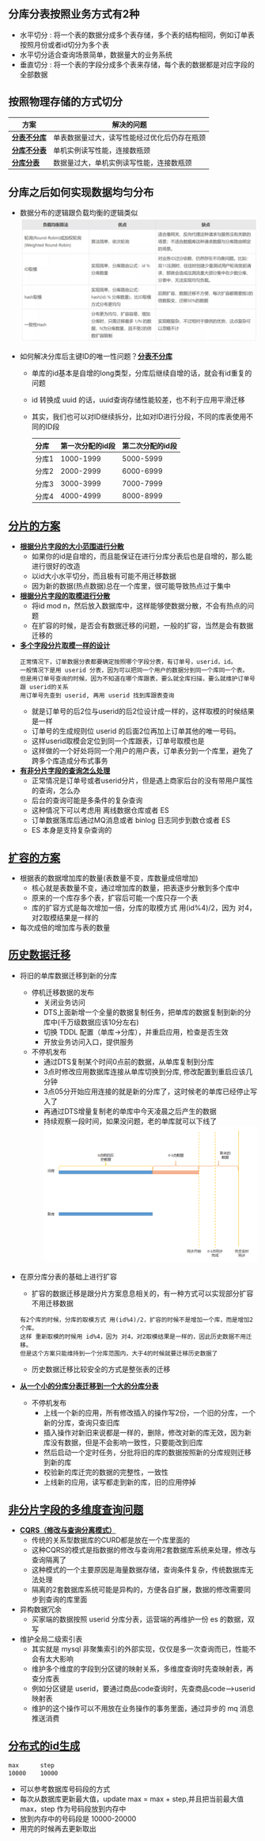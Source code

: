 ## 分库分表按照业务方式有2种
   - 水平切分 : 将一个表的数据分成多个表存储，多个表的结构相同，例如订单表按照月份或者id切分为多个表
   - 水平切分适合查询场景简单，数据量大的业务系统
   - 垂直切分 : 将一个表的字段分成多个表来存储，每个表的数据都是对应字段的全部数据
## 按照物理存储的方式切分
|方案 |解决的问题 |
|----|----|
|**[分表不分库]()**|单表数据量过大，读写性能经过优化后仍存在瓶颈|
|**[分库不分表]()**|单机实例读写性能，连接数瓶颈|
|**[分库分表]()**|数据量过大，单机实例读写性能，连接数瓶颈|


## 分库之后如何实现数据均匀分布
- 数据分布的逻辑跟负载均衡的逻辑类似
    ![2pc](https://github.com/caesar-empereur/read-book/blob/master/photo/mysql/mysql分库分表的数据分布方案.png)

- 如何解决分库后主键ID的唯一性问题？**[分表不分库]()**
    - 单库的id基本是自增的long类型，分库后继续自增的话，就会有id重复的问题
    - id 转换成 uuid 的话，uuid查询存储性能较差，也不利于应用平滑迁移
    - 其实，我们也可以对ID继续拆分，比如对ID进行分段，不同的库表使用不同的ID段
      
      |分库 |第一次分配的id段|第二次分配的id段|
      |----|----|----|
      |分库1|1000-1999|5000-5999|
      |分库2|2000-2999|6000-6999|
      |分库3|3000-3999|7000-7999|
      |分库4|4000-4999|8000-8999|

## **[分片的方案](#)**
- **[根据分片字段的大小范围进行分散](#)**
    - 如果你的id是自增的，而且能保证在进行分库分表后也是自增的，那么能进行很好的改造
    - 以id大小水平切分，而且极有可能不用迁移数据
    - 因为新的数据(热点数据)总在一个库里，很可能导致热点过于集中
- **[根据分片字段的取模进行分散](#)**
    - 将id mod n，然后放入数据库中，这样能够使数据分散，不会有热点的问题
    - 在扩容的时候，是否会有数据迁移的问题，一般的扩容，当然是会有数据迁移的
- **[多个字段分片取模一样的设计](#)**
    ```
    正常情况下，订单数据分表都要确定按照哪个字段分表，有订单号，userid，id。
    一般情况下是用 userid 分表，因为可以把同一个用户的数据分到同一个库同一个表。
    但是用订单号查询的时候，因为不知道在哪个库跟表，要么就全库扫描，要么就维护订单号跟 userid的关系
    用订单号先查到 userid, 再用 userid 找到库跟表查询
    ```
    - 就是订单号的后2位与userid的后2位设计成一样的，这样取模的时候结果是一样
    - 订单号的生成规则位 userid 的后面2位再加上订单其他的唯一号码。
    - 这样userid取模会定位到同一个库跟表，订单号取模也是
    - 这样做的一个好处将同一个用户的用户表，订单表分到一个库里，避免了跨多个库造成分布式事务
- **[有非分片字段的查询怎么处理](#)**
    - 正常情况是订单号或者userid分片，但是遇上商家后台的没有带用户属性的查询，怎么办
    - 后台的查询可能是多条件的复杂查询
    - 这种情况下可以考虑用 离线数据仓库或者 ES
    - 订单数据落库后通过MQ消息或者 binlog 日志同步到数仓或者 ES
    - ES 本身是支持复杂查询的
## **[扩容的方案](#)**
- 根据表的数据增加库的数量(表数量不变，库数量成倍增加)
    - 核心就是表数量不变，通过增加库的数量，把表逐步分散到多个库中
    - 原来的一个库存多个表，扩容后可能一个库只存一个表
    - 库的扩容方式是每次增加一倍，分库的取模方式 用(id%4)/2，因为 对4，对2取模结果是一样的
- 每次成倍的增加库与表的数量
  
## **[历史数据迁移](#)**
- 将旧的单库数据迁移到新的分库
  - 停机迁移数据的发布
      - 关闭业务访问
      - DTS上面新增一个全量的数据复制任务，把单库的数据复制到新的分库中(千万级数据应该10分左右)
      - 切换 TDDL 配置（单库->分库），并重启应用，检查是否生效
      - 开放业务访问入口，提供服务
  - 不停机发布
      - 通过DTS复制某个时间0点前的数据，从单库复制到分库
      - 3点时修改应用数据库连接从单库切换到分库, 修改配置到重启应该几分钟
      - 3点05分开始应用连接的就是新的分库了，这时候老的单库已经停止写入了
      - 再通过DTS增量复制老的单库中今天凌晨之后产生的数据
      - 持续观察一段时间，如果没问题，老的单库就可以下线了
        ![tps-qps](https://github.com/caesar-empereur/read-book/blob/master/photo/mysql/单库到分库的迁移.png)

- 在原分库分表的基础上进行扩容
    - 扩容的数据迁移是跟分片方案息息相关的，有一种方式可以实现部分扩容不用迁移数据
    ```
    有2个库的时候，分库的取模方式 用(id%4)/2，扩容的时候不是增加一个库，而是增加2个库。
    这样 重新取模的时候用 id%4，因为 对4，对2取模结果是一样的，因此历史数据不用迁移。
    但是这个方案只能维持到一个分库范围内，大于4的时候就要迁移历史数据了
    ```
    - 历史数据迁移比较安全的方式是整张表的迁移
- **[从一个小的分库分表迁移到一个大的分库分表](#)**
    - 不停机发布
        - 上线一个新的应用，所有修改插入的操作写2份，一个旧的分库，一个新的分库，查询只查旧库
        - 插入操作对新旧来说都是一样的，删除，修改对新的库无效，因为新库没有数据，但是不会影响一致性，只要能改到旧库
        - 然后启动一个定时任务，分批将旧的库的数据按照新的分库规则迁移到新的库
        - 校验新的库迁完的数据的完整性，一致性
        - 上线新的应用，读写都走到新的库，旧的应用停掉
## **[非分片字段的多维度查询问题](#)**
- **[CQRS（修改与查询分离模式）](#)**
    - 传统的关系型数据库的CURD都是放在一个库里面的
    - 这种CQRS的模式是指数据的修改与查询用2套数据库系统来处理，修改与查询隔离了
    - 这种模式的一个主要原因是海量数据存储，查询条件复杂，传统数据库无法处理
    - 隔离的2套数据库系统可能是异构的，方便各自扩展，数据的修改需要同步到查询的库里面
- 异构数据冗余
    - 买家端的数据按照 userid 分库分表，运营端的再维护一份 es 的数据，双写
- 维护全局二级索引表
    - 其实就是 mysql 非聚集索引的外部实现，仅仅是多一次查询而已，性能不会有太大影响
    - 维护多个维度的字段到分区键的映射关系，多维度查询时先查映射表，再查分库表
    - 例如分区键是 userid，要通过商品code查询时，先查商品code-->userid 映射表
    - 维护的这个操作可以不用放在业务操作的事务里面，通过异步的 mq 消息推送消费
    
## **[分布式的id生成](#)**
```
max      step
10000    10000
```
- 可以参考数据库号码段的方式
- 每次从数据库更新最大值，update max = max + step,并且把当前最大值 max，step 作为号码段放到内存中
- 放到内存中的号码段是 10000-20000
- 用完的时候再去更新取出

